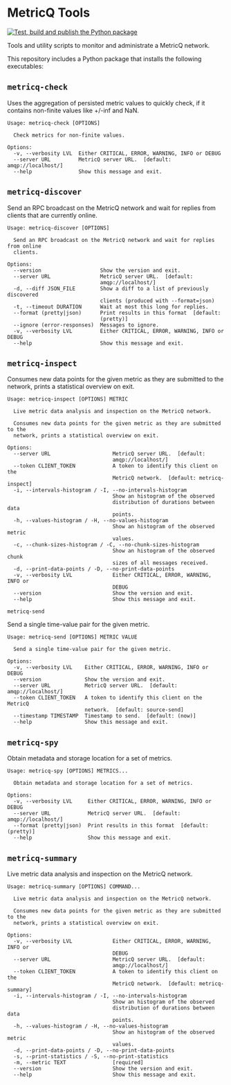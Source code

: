 MetricQ Tools
=============

[![Test, build and publish the Python package](https://github.com/metricq/metricq-tools/actions/workflows/package.yml/badge.svg)](https://github.com/metricq/metricq-tools/actions/workflows/package.yml)

Tools and utility scripts to monitor and administrate a MetricQ network.

This repository includes a Python package that installs the following
executables:

`metricq-check`
---------------

Uses the aggregation of persisted metric values to quickly check, if it contains non-finite values like +/-inf and NaN.

```
Usage: metricq-check [OPTIONS]

  Check metrics for non-finite values.

Options:
  -v, --verbosity LVL  Either CRITICAL, ERROR, WARNING, INFO or DEBUG
  --server URL         MetricQ server URL.  [default: amqp://localhost/]
  --help               Show this message and exit.
```

`metricq-discover`
------------------

Send an RPC broadcast on the MetricQ network and wait for replies from clients that are currently online.

```
Usage: metricq-discover [OPTIONS]

  Send an RPC broadcast on the MetricQ network and wait for replies from online
  clients.

Options:
  --version                   Show the version and exit.
  --server URL                MetricQ server URL.  [default:
                              amqp://localhost/]
  -d, --diff JSON_FILE        Show a diff to a list of previously discovered
                              clients (produced with --format=json)
  -t, --timeout DURATION      Wait at most this long for replies.
  --format (pretty|json)      Print results in this format  [default:
                              (pretty)]
  --ignore (error-responses)  Messages to ignore.
  -v, --verbosity LVL         Either CRITICAL, ERROR, WARNING, INFO or DEBUG
  --help                      Show this message and exit.
```

`metricq-inspect`
-----------------

Consumes new data points for the given metric as they are submitted to the network, prints a statistical overview on exit.

```
Usage: metricq-inspect [OPTIONS] METRIC

  Live metric data analysis and inspection on the MetricQ network.

  Consumes new data points for the given metric as they are submitted to the
  network, prints a statistical overview on exit.

Options:
  --server URL                    MetricQ server URL.  [default:
                                  amqp://localhost/]
  --token CLIENT_TOKEN            A token to identify this client on the
                                  MetricQ network.  [default: metricq-inspect]
  -i, --intervals-histogram / -I, --no-intervals-histogram
                                  Show an histogram of the observed
                                  distribution of durations between data
                                  points.
  -h, --values-histogram / -H, --no-values-histogram
                                  Show an histogram of the observed metric
                                  values.
  -c, --chunk-sizes-histogram / -C, --no-chunk-sizes-histogram
                                  Show an histogram of the observed chunk
                                  sizes of all messages received.
  -d, --print-data-points / -D, --no-print-data-points
  -v, --verbosity LVL             Either CRITICAL, ERROR, WARNING, INFO or
                                  DEBUG
  --version                       Show the version and exit.
  --help                          Show this message and exit.
```

`metricq-send`

Send a single time-value pair for the given metric.

```
Usage: metricq-send [OPTIONS] METRIC VALUE

  Send a single time-value pair for the given metric.

Options:
  -v, --verbosity LVL    Either CRITICAL, ERROR, WARNING, INFO or DEBUG
  --version              Show the version and exit.
  --server URL           MetricQ server URL.  [default: amqp://localhost/]
  --token CLIENT_TOKEN   A token to identify this client on the MetricQ
                         network.  [default: source-send]
  --timestamp TIMESTAMP  Timestamp to send.  [default: (now)]
  --help                 Show this message and exit.
```

`metricq-spy`
-------------

Obtain metadata and storage location for a set of metrics.

```
Usage: metricq-spy [OPTIONS] METRICS...

  Obtain metadata and storage location for a set of metrics.

Options:
  -v, --verbosity LVL     Either CRITICAL, ERROR, WARNING, INFO or DEBUG
  --server URL            MetricQ server URL.  [default: amqp://localhost/]
  --format (pretty|json)  Print results in this format  [default: (pretty)]
  --help                  Show this message and exit.
```

`metricq-summary`
-----------------

Live metric data analysis and inspection on the MetricQ network.

```
Usage: metricq-summary [OPTIONS] COMMAND...

  Live metric data analysis and inspection on the MetricQ network.

  Consumes new data points for the given metric as they are submitted to the
  network, prints a statistical overview on exit.

Options:
  -v, --verbosity LVL             Either CRITICAL, ERROR, WARNING, INFO or
                                  DEBUG
  --server URL                    MetricQ server URL.  [default:
                                  amqp://localhost/]
  --token CLIENT_TOKEN            A token to identify this client on the
                                  MetricQ network.  [default: metricq-summary]
  -i, --intervals-histogram / -I, --no-intervals-histogram
                                  Show an histogram of the observed
                                  distribution of durations between data
                                  points.
  -h, --values-histogram / -H, --no-values-histogram
                                  Show an histogram of the observed metric
                                  values.
  -d, --print-data-points / -D, --no-print-data-points
  -s, --print-statistics / -S, --no-print-statistics
  -m, --metric TEXT               [required]
  --version                       Show the version and exit.
  --help                          Show this message and exit.
```
